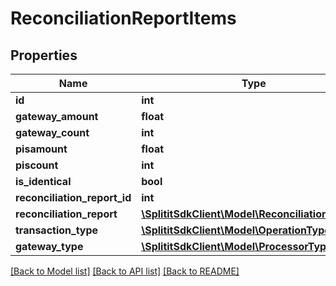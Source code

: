 # ReconciliationReportItems

## Properties
Name | Type | Description | Notes
------------ | ------------- | ------------- | -------------
**id** | **int** |  | 
**gateway_amount** | **float** |  | 
**gateway_count** | **int** |  | 
**pisamount** | **float** |  | 
**piscount** | **int** |  | 
**is_identical** | **bool** |  | 
**reconciliation_report_id** | **int** |  | 
**reconciliation_report** | [**\SplititSdkClient\Model\ReconciliationReports**](ReconciliationReports.md) |  | [optional] 
**transaction_type** | [**\SplititSdkClient\Model\OperationType**](OperationType.md) |  | 
**gateway_type** | [**\SplititSdkClient\Model\ProcessorType**](ProcessorType.md) |  | 

[[Back to Model list]](../README.md#documentation-for-models) [[Back to API list]](../README.md#documentation-for-api-endpoints) [[Back to README]](../README.md)


